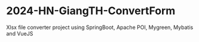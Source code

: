 # 2024-HN-GiangTH-ConvertForm
Xlsx file converter project using SpringBoot, Apache POI, Mygreen, Mybatis and VueJS
